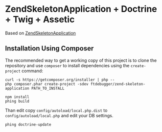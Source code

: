 ZendSkeletonApplication + Doctrine + Twig + Assetic
===================================================

Based on [ZendSkeletonApplication](https://github.com/zendframework/ZendSkeletonApplication)


Installation Using Composer
---------------------------

The recommended way to get a working copy of this project is to clone the repository
and use `composer` to install dependencies using the `create-project` command:

    curl -s https://getcomposer.org/installer | php --
    php composer.phar create-project -sdev ftdebugger/zend-skeleton-application PATH_TO_INSTALL

    npm install
    phing build

Than edit copy `config/autoload/local.php.dist` to `config/autoload/local.php` and edit your DB settings.

    phing doctrine-update
